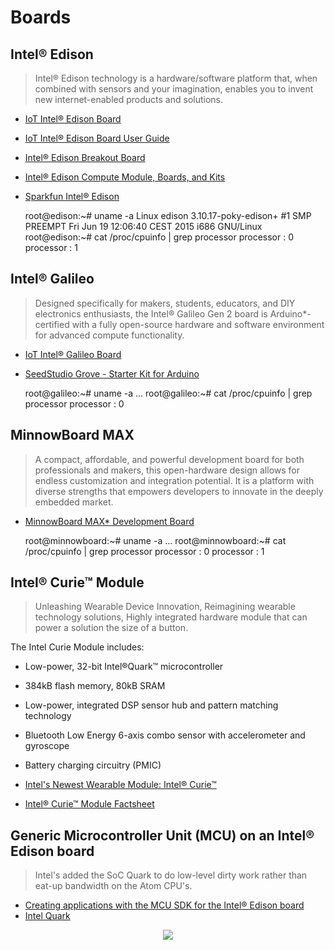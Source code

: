 Boards
==

## Intel® Edison

> Intel® Edison technology is a hardware/software platform that, when combined with sensors and your imagination, enables you to invent new internet-enabled products and solutions.

* [IoT Intel® Edison Board](https://software.intel.com/en-us/iot/hardware/edison)
* [IoT Intel® Edison Board User Guide](https://software.intel.com/en-us/intel-edison-board-user-guide)
* [Intel® Edison Breakout Board](http://download.intel.com/support/edison/sb/edisonbreakout_hg_331190006.pdf)
* [Intel® Edison Compute Module, Boards, and Kits](https://www-ssl.intel.com/content/www/us/en/do-it-yourself/edison.html#kits)
* [Sparkfun Intel® Edison](https://www.sparkfun.com/categories/272)


    root@edison:~# uname -a
    Linux edison 3.10.17-poky-edison+ #1 SMP PREEMPT Fri Jun 19 12:06:40 CEST 2015 i686 GNU/Linux
    root@edison:~# cat /proc/cpuinfo | grep processor
    processor       : 0
    processor       : 1

## Intel® Galileo

> Designed specifically for makers, students, educators, and DIY electronics enthusiasts, the Intel® Galileo Gen 2 board is Arduino*-certified with a fully open-source hardware and software environment for advanced compute functionality.

* [IoT Intel® Galileo Board](https://software.intel.com/en-us/iot/hardware/galileo)
* [SeedStudio Grove - Starter Kit for Arduino](http://www.seeedstudio.com/depot/Grove-Starter-Kit-for-Arduino-p-1855.html)


    root@galileo:~# uname -a
    ...
    root@galileo:~# cat /proc/cpuinfo | grep processor
    processor       : 0

## MinnowBoard MAX

> A compact, affordable, and powerful development board for both professionals and makers, this open-hardware design allows for endless customization and integration potential. It is a platform with diverse strengths that empowers developers to innovate in the deeply embedded market.

* [MinnowBoard MAX* Development Board](https://software.intel.com/en-us/iot/hardware/minnow-board-max)


    root@minnowboard:~# uname -a
    ...
    root@minnowboard:~# cat /proc/cpuinfo | grep processor
    processor       : 0
    processor       : 1

## Intel® Curie™ Module

> Unleashing Wearable Device Innovation, Reimagining wearable technology solutions, Highly integrated hardware module that can power a solution the size of a button.

The Intel Curie Module includes:

- Low-power, 32-bit Intel®Quark™ microcontroller
- 384kB flash memory, 80kB SRAM
- Low-power, integrated DSP sensor hub and pattern matching technology
- Bluetooth Low Energy 6-axis combo sensor with accelerometer and gyroscope
- Battery charging circuitry (PMIC)


- [Intel's Newest Wearable Module: Intel® Curie™](https://software.intel.com/en-us/articles/intels-newest-wearable-module-intel-curie)
- [Intel® Curie™ Module Factsheet](http://download.intel.com/newsroom/kits/ces/2015/pdfs/Intel_CURIE_Module_Factsheet.pdf)

## Generic Microcontroller Unit (MCU) on an Intel® Edison board

> Intel's added the SoC Quark to do low-level dirty work rather than eat-up bandwidth on the Atom CPU's.

- [Creating applications with the MCU SDK for the Intel® Edison board](https://software.intel.com/en-us/creating-applications-with-mcu-sdk-for-intel-edison-board)
- [Intel Quark](https://en.wikipedia.org/wiki/Intel_Quark)

<center><img src="https://software.intel.com/sites/default/files/did_feeds_images/4335AAD2-4104-48BC-8F26-127EB1102AF8/4335AAD2-4104-48BC-8F26-127EB1102AF8-imageId=78a88837-3b20-4f47-9cb5-0e56f795102e.png"></center>

